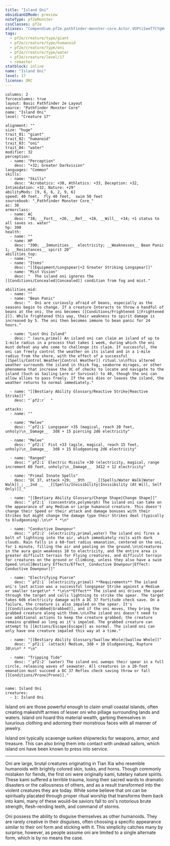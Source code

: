 ```yaml
---
title: "Island Oni"
obsidianUIMode: preview
noteType: pf2eMonster
cssClasses: pf2e
aliases: "Compendium.pf2e.pathfinder-monster-core.Actor.VGPtiSeeT7CYgWrv" 
tags:
  - pf2e/creature/type/giant
  - pf2e/creature/type/humanoid
  - pf2e/creature/type/oni
  - pf2e/creature/type/water
  - pf2e/creature/level/17
  - remaster
statblock: inline
name: "Island Oni"
level: 17
license: ORC
---
```


```statblock
columns: 2
forcecolumns: true
layout: Basic Pathfinder 2e Layout
source: "Pathfinder Monster Core"
name: "Island Oni"
level: "Creature 17"

alignment: ""
size: "huge"
trait_01: "giant"
trait_02: "humanoid"
trait_03: "oni"
trait_04: "water"
modifier: 32
perception:
  - name: "Perception"
    desc: "+32; Greater Darkvision"
languages: "Common"
skills:
  - name: "Skills"
    desc: "Acrobatics: +30, Athletics: +33, Deception: +32, Intimidation: +32, Nature: +29"
abilityMods: [9, 6, 6, 2, 9, 6]
speed: 40 feet,  fly 40 feet,  swim 50 feet
sourcebook: "_Pathfinder Monster Core_"
ac: 38
armorclass:
  - name: AC
    desc: "38; __Fort__ +26, __Ref__ +28, __Will__ +34; +1 status to all saves vs. water"
hp: 390
health:
  - name: ""
  - name: HP
    desc: "390; __Immunities__  electricity; __Weaknesses__ Bean Panic 1; __Resistances__ spirit 20"
abilities_top:
  - name: ""
  - name: "Items"
    desc: "[[Equipment/Longspear|+2 Greater Striking Longspear]]"
  - name: "Mist Vision"
    desc: "  The island oni ignores the [[Conditions/Concealed|Concealed]] condition from fog and mist."

abilities_mid:
  - name: ""
  - name: "Bean Panic"
    desc: "  Oni are curiously afraid of beans, especially as the seasons begin to change. If a creature Interacts to throw a handful of beans at the oni, the oni becomes [[Conditions/Frightened 1|Frightened 2]]. While frightened this way, their weakness to spirit damage is increased by 5. The oni then becomes immune to bean panic for 24 hours."

  - name: "Lost Oni Island"
    desc: " (aura,primal) An island oni can claim an island of up to 1-mile radius in a process that takes 1 week, during which the oni must defeat any who come to challenge its claim. If successful, the oni can freely control the weather on its island and in a 1-mile radius from the shore, with the effect of a successful [[Spells/Control Weather|Control Weather]] ritual.\n\nThis altered weather surrounds the island in thick fog, seaborne mirages, or other phenomena that increase the DC of checks to locate and navigate to the island (Such as Sailing Lore or Survival) to 40, though the oni can allow allies to pass freely. If the oni dies or leaves the island, the weather returns to normal immediately."

  - name: "[[Bestiary Ability Glossary/Reactive Strike|Reactive Strike]]"
    desc: "`pf2:r`  "

attacks:
  - name: ""

  - name: "Melee"
    desc: "`pf2:1` Longspear +35 (magical, reach 20 feet, unholy)\n__Damage__  3d8 + 15 piercing 2d6 electricity"

  - name: "Melee"
    desc: "`pf2:1` Fist +33 (agile, magical, reach 15 feet, unholy)\n__Damage__  3d8 + 15 bludgeoning 2d6 electricity"

  - name: "Ranged"
    desc: "`pf2:1` Electric Missile +30 (electricity, magical, range increment 60 feet, unholy)\n__Damage__  3d12 + 12 electricity"

  - name: "Primal Innate Spells"
    desc: "DC 37, attack +29; __9th __  _[[Spells/Water Walk|Water Walk]]_; __2nd __  _[[Spells/Invisibility|Invisibility (At Will, Self Only)]]_"

  - name: "[[Bestiary Ability Glossary/Change Shape|Change Shape]]"
    desc: "`pf2:1` (concentrate,polymorph) The island oni can take on the appearance of any Medium or Large humanoid creature. This doesn't change their Speed or their attack and damage bonuses with their Strikes but might change the damage type their Strikes deal (typically to bludgeoning).\n\n* * *\n"

  - name: "Conductive Downpour"
    desc: "`pf2:2` (electricity,primal,water) The island oni fires a bolt of lightning into the air, which immediately roils with dark clouds. Rain falls in a 60-foot radius emanation, centered on the oni, for 1 minute, filling the air and pooling on the ground.\n\nCreatures in the aura gain weakness 10 to electricity, and the entire area is greater difficult terrain for Flying creatures, and difficult terrain for creatures on the ground or Climbing, unless they also have a swim Speed.\n\n[[Bestiary Effects/Effect_ Conductive Downpour|Effect: Conductive Downpour]]"

  - name: "Electrifying Pierce"
    desc: "`pf2:1` (electricity,primal) **Requirements** The island oni's last action was a successful longspear Strike against a Medium or smaller target\n* * *\n\n**Effect** The island oni drives the spear through the target and calls lightning to strike the spear. The target takes 6d6 electricity damage with a DC 37 Fortitude check save. On a failure, the creature is also impaled on the spear. It's [[Conditions/Grabbed|Grabbed]], and if the oni moves, they bring the grabbed creature along with them.\n\nThe island oni doesn't need to use additional actions to keep the creature grabbed; the creature remains grabbed as long as it's impaled. The grabbed creature can attempt to [[Actions/Escape|Escape]] as normal. The island oni can only have one creature impaled this way at a time."

  - name: "[[Bestiary Ability Glossary/Swallow Whole|Swallow Whole]]"
    desc: "`pf2:1` (attack) Medium, 3d8 + 10 bludgeoning, Rupture 30\n\n* * *\n"

  - name: "Tripping Tide"
    desc: "`pf2:2` (water) The island oni sweeps their spear in a full circle, releasing waves of seawater. All creatures in a 20-foot emanation must succeed a DC 37 Reflex check saving throw or fall [[Conditions/Prone|Prone]]."
 
```

```encounter-table
name: Island Oni
creatures:
  - 1: Island Oni
```



Island oni are those powerful enough to claim small coastal islands, often creating makeshift armies of lesser oni who pillage surrounding lands and waters. Island oni hoard this material wealth, garbing themselves in luxurious clothing and adorning their monstrous faces with all manner of jewelry.

Island oni typically scavenge sunken shipwrecks for weapons, armor, and treasure. This can also bring them into contact with undead sailors, which island oni have been known to press into service.

* * *

Oni are large, brutal creatures originating in Tian Xia who resemble humanoids with brightly colored skin, tusks, and horns. Though commonly mistaken for fiends, the first oni were originally kami, tutelary nature spirits. These kami suffered a terrible trauma, losing their sacred wards to dramatic disasters or the callousness of others, and as a result transformed into the violent creatures they are today. While some believe that oni can be spiritually placated through proper ritual worship that transforms them back into kami, many of these would-be saviors fall to oni's notorious brute strength, flesh-rending teeth, and command of storms.

Oni possess the ability to disguise themselves as other humanoids. They are rarely creative in their disguises, often choosing a specific appearance similar to their oni form and sticking with it. This simplicity catches many by surprise, however, as people assume oni are limited to a single alternate form, which is by no means the case.
